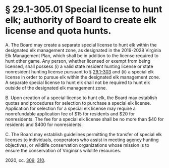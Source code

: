 # § 29.1-305.01 Special license to hunt elk; authority of Board to create elk license and quota hunts.

<p>A. The Board may create a separate special license to hunt elk within the designated elk management zone, as designated in the 2019-2028 Virginia Elk Management Plan, which shall be in addition to the license required to hunt other game. Any person, whether licensed or exempt from being licensed, shall possess (i) a valid state resident hunting license or state nonresident hunting license pursuant to § <a href='/vacode/29.1-303/'>29.1-303</a> and (ii) a special elk license in order to pursue elk within the designated elk management zone. A separate special license to hunt elk shall not be required to hunt elk outside of the designated elk management zone.</p><p>B. Upon creation of a special license to hunt elk, the Board may establish quotas and procedures for selection to purchase a special elk license. Application for selection for a special elk license may require a nonrefundable application fee of $15 for residents and $20 for nonresidents. The fee for a special elk license shall be no more than $40 for residents and $400 for nonresidents.</p><p>C. The Board may establish guidelines permitting the transfer of special elk licenses to individuals, cooperators who assist in meeting agency hunting objectives, or wildlife conservation organizations whose mission is to ensure the conservation of Virginia's wildlife resources.</p><p>2020, cc. <a href='http://lis.virginia.gov/cgi-bin/legp604.exe?201+ful+CHAP0309'>309</a>, <a href='http://lis.virginia.gov/cgi-bin/legp604.exe?201+ful+CHAP0310'>310</a>.</p>